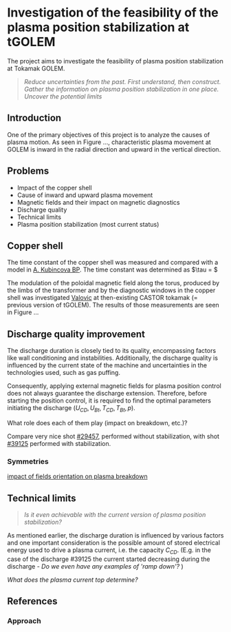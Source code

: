 # Investigation of the feasibility of the plasma position stabilization at tGOLEM
The project aims to investigate the feasibility of plasma position stabilization at Tokamak GOLEM. 

> *Reduce uncertainties from the past. First understand, then construct.* 
> *Gather the information on plasma position stabilization in one place.*
> *Uncover the potential limits*

## Introduction
One of the primary objectives of this project is to analyze the causes of plasma motion. As seen in Figure ..., characteristic plasma movement at GOLEM is inward in the radial direction and upward in the vertical direction. 



## Problems
* Impact of the copper shell
* Cause of inward and upward plasma movement
* Magnetic fields and their impact on magnetic diagnostics 
* Discharge quality 
* Technical limits
* Plasma position stabilization (most current status)


## Copper shell
The time constant of the copper shell was measured and compared with a model in [A. Kubincova BP](https://dspace.cvut.cz/bitstream/handle/10467/97036/F4-BP-2021-Kubincova-Adela-bp_fttf_21_kubincova.pdf?sequence=-1&isAllowed=y). The time constant was determined as $\tau = $


The modulation of the poloidal magnetic field along the torus, produced by the limbs of the transformer and by the diagnostic windows in the copper shell was investigated [Valovic](http://golem.fjfi.cvut.cz/wiki/Library/CASTOR/Valovic_Magnetic_Diagnostics_CZJP_88.pdf) at then-existing CASTOR tokamak (= previous version of tGOLEM). The results of those measurements are seen in Figure ...  


## Discharge quality improvement
The discharge duration is closely tied to its quality, encompassing factors like wall conditioning and instabilities. Additionally, the discharge quality is influenced by the current state of the machine and uncertainties in the technologies used, such as gas puffing. 

Consequently, applying external magnetic fields for plasma position control does not always guarantee the discharge extension. Therefore, before starting the position control, it is required to find the optimal parameters initiating the discharge ($U_{CD}, U_{Bt}, T_{CD}, T_{Bt}, p$). 

What role does each of them play (impact on breakdown, etc.)?

Compare very nice shot [\#29457](http://golem.fjfi.cvut.cz/shots/29457/), performed without stabilization, with shot [\#39125](http://golem.fjfi.cvut.cz/shots/39125/) performed with stabilization. 

### Symmetries 
[impact of fields orientation on plasma breakdown](http://golem.fjfi.cvut.cz/wiki/TrainingCourses/Universities/CTU.cz/PRPL/2015-2016/AdamSem/index)

## Technical limits 
>*Is it even achievable with the current version of plasma position stabilization?*

As mentioned earlier, the discharge duration is influenced by various factors and one important consideration is the possible amount of stored electrical energy used to drive a plasma current, i.e. the capacity $C_{CD}$. (E.g. in the case of the discharge \#39125 the current started decreasing during the discharge - *Do we even have any examples of 'ramp down'?* )

*What does the plasma current top determine?*



## References


<div id="refs"></div>

### Approach



